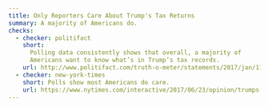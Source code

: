 ```yaml
---
title: Only Reporters Care About Trump's Tax Returns
summary: A majority of Americans do.
checks:
  - checker: politifact
    short:
      Polling data consistently shows that overall, a majority of
      Americans want to know what’s in Trump’s tax records.
    url: http://www.politifact.com/truth-o-meter/statements/2017/jan/11/donald-trump/trump-wrong-reporters-are-only-ones-who-care-about/
  - checker: new-york-times
    short: Polls show most Americans do care.
    url: https://www.nytimes.com/interactive/2017/06/23/opinion/trumps-lies.html
---
```

